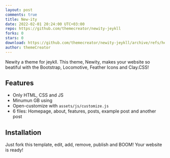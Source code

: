 ```yaml
---
layout: post
comments: true
title: New-ity
date: 2022-02-01 20:24:00 UTC+03:00
repo: https://github.com/themecreator/newity-jeykll
forks: 0
stars: 0
download: https://github.com/themecreator/newity-jeykll/archive/refs/heads/main.zip
author: themeCreator
---
```


Newity a theme for jeykll. This theme, Newity, makes your website so beatiful with the Bootstrap, Locomotive, Feather Icons and Clay.CSS!

## Features

* Only HTML, CSS and JS
* Minumun GB using
* Open-customize with `assets/js/customize.js`
* 6 files: Homepage, about, features, posts, example post and another post

## Installation

Just fork this template, edit, add, remove, publish and BOOM! Your website is ready!
